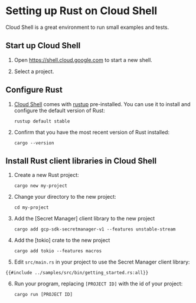 # Setting up Rust on Cloud Shell

Cloud Shell is a great environment to run small examples and tests.

## Start up Cloud Shell

1. Open <https://shell.cloud.google.com> to start a new shell.

1. Select a project.

## Configure Rust

1. [Cloud Shell] comes with [rustup] pre-installed. You can use it to install and configure the default version of Rust:

   ```shell
   rustup default stable
   ```

1. Confirm that you have the most recent version of Rust installed:

   ```shell
   cargo --version
   ```

## Install Rust client libraries in Cloud Shell

1. Create a new Rust project:

   ```shell
   cargo new my-project
   ```

1. Change your directory to the new project:

   ```shell
   cd my-project
   ```

1. Add the [Secret Manager] client library to the new project

   ```shell
   cargo add gcp-sdk-secretmanager-v1 --features unstable-stream
   ```

1. Add the [tokio] crate to the new project

   ```shell
   cargo add tokio --features macros
   ```

1. Edit `src/main.rs` in your project to use the Secret Manager client library:

```rust,ignore,noplayground
{{#include ../samples/src/bin/getting_started.rs:all}}
```

<!-- markdownlint-disable MD029 -->

6. Run your program, replacing `[PROJECT ID]` with the id of your project:

   ```shell
   cargo run [PROJECT ID]
   ```

<!-- markdownlint-enable MD029 -->

[cloud shell]: https://cloud.google.com/shell
[rustup]: https://rust-lang.github.io/rustup/
